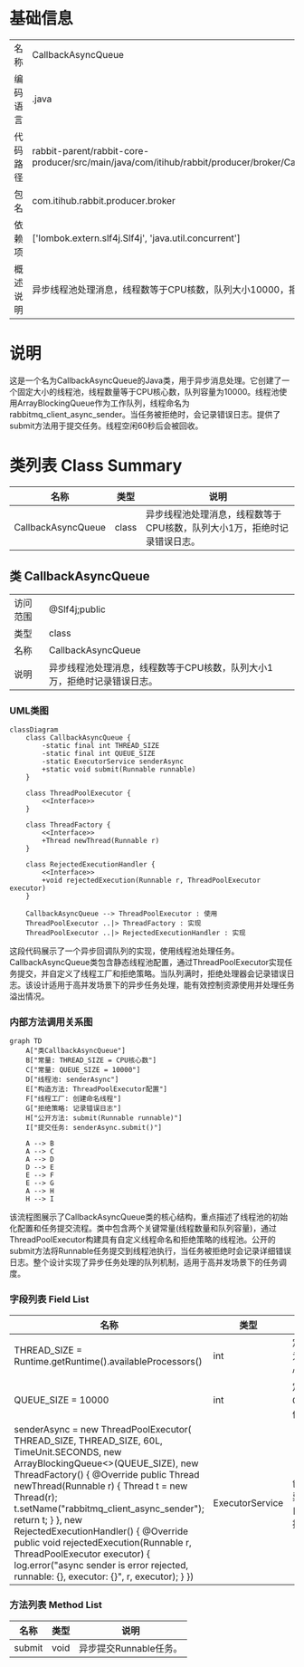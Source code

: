 # 基础信息

|      |      |
|------|------|
| 名称 | CallbackAsyncQueue |
| 编码语言 | .java |
| 代码路径 | rabbit-parent/rabbit-core-producer/src/main/java/com/itihub/rabbit/producer/broker/CallbackAsyncQueue.java |
| 包名 | com.itihub.rabbit.producer.broker |
| 依赖项 | ['lombok.extern.slf4j.Slf4j', 'java.util.concurrent'] |
| 概述说明 | 异步线程池处理消息，线程数等于CPU核数，队列大小10000，拒绝时记录错误。 |

# 说明

这是一个名为CallbackAsyncQueue的Java类，用于异步消息处理。它创建了一个固定大小的线程池，线程数量等于CPU核心数，队列容量为10000。线程池使用ArrayBlockingQueue作为工作队列，线程命名为rabbitmq_client_async_sender。当任务被拒绝时，会记录错误日志。提供了submit方法用于提交任务。线程空闲60秒后会被回收。

# 类列表 Class Summary

| 名称   | 类型  | 说明 |
|-------|------|-------------|
| CallbackAsyncQueue | class | 异步线程池处理消息，线程数等于CPU核数，队列大小1万，拒绝时记录错误日志。 |



## 类 CallbackAsyncQueue

|      |      |
|------|------|
| 访问范围 | @Slf4j;public |
| 类型 | class |
| 名称 | CallbackAsyncQueue |
| 说明 | 异步线程池处理消息，线程数等于CPU核数，队列大小1万，拒绝时记录错误日志。 |


### UML类图

```mermaid
classDiagram
    class CallbackAsyncQueue {
        -static final int THREAD_SIZE
        -static final int QUEUE_SIZE
        -static ExecutorService senderAsync
        +static void submit(Runnable runnable)
    }

    class ThreadPoolExecutor {
        <<Interface>>
    }

    class ThreadFactory {
        <<Interface>>
        +Thread newThread(Runnable r)
    }

    class RejectedExecutionHandler {
        <<Interface>>
        +void rejectedExecution(Runnable r, ThreadPoolExecutor executor)
    }

    CallbackAsyncQueue --> ThreadPoolExecutor : 使用
    ThreadPoolExecutor ..|> ThreadFactory : 实现
    ThreadPoolExecutor ..|> RejectedExecutionHandler : 实现
```

这段代码展示了一个异步回调队列的实现，使用线程池处理任务。CallbackAsyncQueue类包含静态线程池配置，通过ThreadPoolExecutor实现任务提交，并自定义了线程工厂和拒绝策略。当队列满时，拒绝处理器会记录错误日志。该设计适用于高并发场景下的异步任务处理，能有效控制资源使用并处理任务溢出情况。


### 内部方法调用关系图

```mermaid
graph TD
    A["类CallbackAsyncQueue"]
    B["常量: THREAD_SIZE = CPU核心数"]
    C["常量: QUEUE_SIZE = 10000"]
    D["线程池: senderAsync"]
    E["构造方法: ThreadPoolExecutor配置"]
    F["线程工厂: 创建命名线程"]
    G["拒绝策略: 记录错误日志"]
    H["公开方法: submit(Runnable runnable)"]
    I["提交任务: senderAsync.submit()"]

    A --> B
    A --> C
    A --> D
    D --> E
    E --> F
    E --> G
    A --> H
    H --> I
```

该流程图展示了CallbackAsyncQueue类的核心结构，重点描述了线程池的初始化配置和任务提交流程。类中包含两个关键常量(线程数量和队列容量)，通过ThreadPoolExecutor构建具有自定义线程命名和拒绝策略的线程池。公开的submit方法将Runnable任务提交到线程池执行，当任务被拒绝时会记录详细错误日志。整个设计实现了异步任务处理的队列机制，适用于高并发场景下的任务调度。

### 字段列表 Field List

| 名称  | 类型  | 说明 |
|-------|-------|------|
| THREAD_SIZE = Runtime.getRuntime().availableProcessors() | int | 定义线程池大小为当前CPU核心数 |
| QUEUE_SIZE = 10000 | int | 定义常量QUEUE_SIZE，值为10000。 |
| senderAsync = new ThreadPoolExecutor(            THREAD_SIZE,            THREAD_SIZE,            60L,            TimeUnit.SECONDS,            new ArrayBlockingQueue<>(QUEUE_SIZE),            new ThreadFactory() {                @Override                public Thread newThread(Runnable r) {                    Thread t = new Thread(r);                    t.setName("rabbitmq_client_async_sender");                    return t;                }            },            new RejectedExecutionHandler() {                @Override                public void rejectedExecution(Runnable r, ThreadPoolExecutor executor) {                    log.error("async sender is error rejected, runnable: {}, executor: {}", r, executor);                }            }) | ExecutorService | 创建线程池处理异步发送任务，自定义线程名和拒绝策略。 |

### 方法列表 Method List

| 名称  | 类型  | 说明 |
|-------|-------|------|
| submit | void | 异步提交Runnable任务。 |




